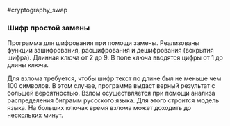 #cryptography_swap
### Шифр простой замены

Программа для шифрования при помощи замены. 
Реализованы функции зашифрования, расшифрования и дешифрования (вскрытия шифра).
Длинная ключа от 2 до 9. В поле ключа вводятся цифры от 1 до длины ключа.

Для взлома требуется, чтобы шифр текст по длине был не меньше чем 100 символов. В этом случае, программа выдаст верный результат с большей вероятностью.
Взлом осуществляется при помощи анализа распределения биграмм руссского языка. Для этого строится модель языка. На больших ключах время взлома может доходить до нескольких минут.
